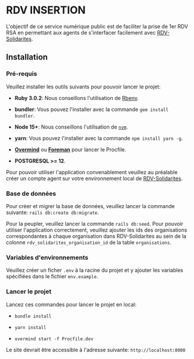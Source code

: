 # RDV INSERTION

L'objectif de ce service numérique public est de faciliter la prise de 1er RDV RSA en permettant aux agents
de s'interfacer facilement avec [RDV-Solidarites](https://github.com/betagouv/rdv-solidarites.fr).

## Installation

### Pré-requis

Veuillez installer les outils suivants pour pouvoir lancer le projet:

- **Ruby 3.0.2**: Nous conseillons l'utilisation de [Rbenv](https://github.com/rbenv/rbenv-installer#rbenv-installer--doctor-scripts).

- **bundler**: Vous pouvez l'installer avec la commande `gem install bundler`.
- **Node 15+**: Nous conseillons l'utilisation de [`nvm`](https://github.com/nvm-sh/nvm).
- **yarn**: Vous pouvez l'installer avec la commande `npm install yarn -g`.
- [**Overmind**](https://github.com/DarthSim/overmind) ou [**Foreman**](https://github.com/ddollar/foreman) pour lancer le Procfile.
- **POSTGRESQL >= 12**.

Pour pouvoir utiliser l'application convenablement veuillez au préalable créer un compte agent
sur votre environnement local de [RDV-Solidarites](https://github.com/betagouv/rdv-solidarites.fr).

### Base de données

Pour créer et migrer la base de données, veuillez lancer la commande suivante: `rails db:create db:migrate`.

Pour la peupler, veuillez lancer la commande `rails db:seed`.
Pour pouvoir utiliser l'application correctement, veuillez ajouter les ids des organisations correspondantes
à chaque organisation dans RDV-Solidarites au sein de la colonne `rdv_solidarites_organisation_id` de la table `organisations`.

### Variables d'environnements

Veuillez créer un ficher `.env` à la racine du projet et y ajouter les variables spécifiées dans le fichier `env.example`.

### Lancer le projet

Lancez ces commandes pour lancer le projet en local:

- `bundle install`

- `yarn install`

- `overmind start -f Procfile.dev`

Le site devrait être accessible à l'adresse suivante: `http://localhost:8000`
